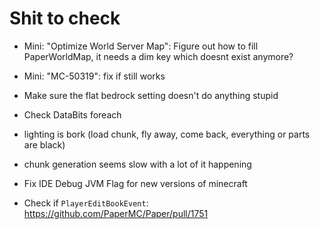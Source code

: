 # Shit to check

* Mini: "Optimize World Server Map": Figure out how to fill PaperWorldMap, it needs a dim key which doesnt exist anymore?
* Mini: "MC-50319": fix if still works
* Make sure the flat bedrock setting doesn't do anything stupid
* Check DataBits foreach
* lighting is bork (load chunk, fly away, come back, everything or parts are black)
* chunk generation seems slow with a lot of it happening
* Fix IDE Debug JVM Flag for new versions of minecraft

* Check if `PlayerEditBookEvent`: https://github.com/PaperMC/Paper/pull/1751
